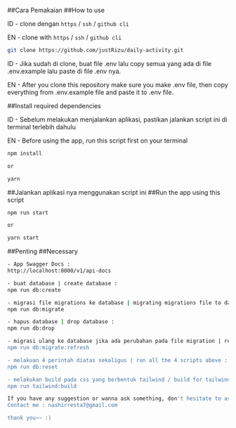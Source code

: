 ##Cara Pemakaian
##How to use

ID - clone dengan `https` / `ssh` / `github cli`

EN - clone with `https` / `ssh` / `github cli`

```sh
git clone https://github.com/justRizu/daily-activity.git
```

ID - Jika sudah di clone, buat file .env lalu copy semua yang ada di file
.env.example lalu paste di file .env nya.

EN - After you clone this repository make sure you make .env file,
then copy everything from .env.example file and paste it to .env file.

##Install required dependencies

ID - Sebelum melakukan menjalankan aplikasi, pastikan jalankan script ini
di terminal terlebih dahulu

EN - Before using the app, run this script first on your terminal

```sh
npm install

or

yarn
```

##Jalankan aplikasi nya menggunakan script ini
##Run the app using this script

```sh
npm run start

or

yarn start
```

##Penting
##Necessary

```sh
- App Swagger Docs :
http://localhost:8000/v1/api-docs

- buat database | create database :
npm run db:create

- migrasi file migrations ke database | migrating migrations file to database :
npm run db:migrate

- hapus database | drop database :
npm run db:drop

- migrasi ulang ke database jika ada perubahan pada file migration | re-migrate if there's a change on the migration file :
npm run db:migrate:refresh

- melakuan 4 perintah diatas sekaligus | run all the 4 scripts above :
npm run db:reset

- melakukan build pada css yang berbentuk tailwind / build for tailwind css :
npm run tailwind:build
```

```sh
If you have any suggestion or wanna ask something, don't hesitate to ask.
Contact me : nashirresta7@gmail.com

thank you~~ :)
```

